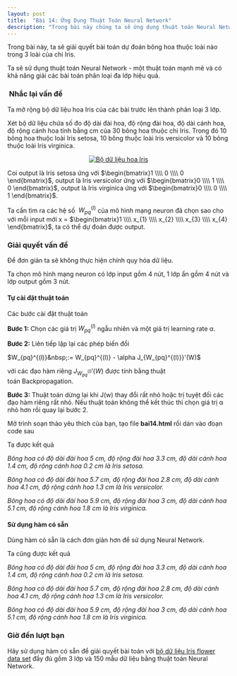 ```yaml
---
layout: post
title:  "Bài 14: Ứng Dụng Thuật Toán Neural Network"
description: "Trong bài này chúng ta sẽ ứng dụng thuật toán Neural Network trong Machine Learning để dự đoán tên loài hoa dựa trên các số đo cho trước."
---
```


Trong bài này, ta sẽ giải quyết bài toán dự đoán bông hoa thuộc loài nào trong 3 loài của chi Iris.

Ta sẽ sử dụng thuật toán Neural Network - một thuật toán mạnh mẽ và có khả năng giải các bài toán phân loại đa lớp hiệu quả.
<!--more-->
<h3>
&nbsp;Nhắc lại vấn đề</h3>
Ta mở rộng bộ dữ liệu hoa Iris của các bài trước lên thành phân loại 3 lớp.

Xét bộ dữ liệu chứa số đo độ dài đài hoa, độ rộng đài hoa, độ dài cánh hoa, độ rộng cánh hoa tính bằng cm của 30 bông hoa thuộc chi Iris. Trong đó 10 bông hoa thuộc loài Iris setosa, 10 bông thuộc loài Iris versicolor và 10 bông thuộc loài&nbsp;Iris virginica.

<div class="separator" style="clear: both; text-align: center;">
<a href="https://4.bp.blogspot.com/-KvQhXapjd7M/XDg5cdzdD1I/AAAAAAAAEQk/sWV69toMhvg5rqpu7yyLCjF5F1b0BtKSgCLcBGAs/s1600/Untitled.jpg" imageanchor="1" style="margin-left: 1em; margin-right: 1em;"><img alt="Bộ dữ liệu hoa Iris" border="0" data-original-height="577" data-original-width="500" src="https://4.bp.blogspot.com/-KvQhXapjd7M/XDg5cdzdD1I/AAAAAAAAEQk/sWV69toMhvg5rqpu7yyLCjF5F1b0BtKSgCLcBGAs/s1600/Untitled.jpg" title="Bộ dữ liệu hoa Iris" /></a></div>
<div class="separator" style="clear: both; text-align: center;">
</div>
<div class="separator" style="clear: both; text-align: center;">
</div>
<div class="separator" style="clear: both; text-align: center;">
</div>
<div class="separator" style="clear: both; text-align: center;">
</div>

Coi output là Iris setosa ứng với $\begin{bmatrix}1 \\\\ 0 \\\\ 0 \end{bmatrix}$, output là Iris versicolor ứng với $\begin{bmatrix}0 \\\\ 1 \\\\ 0 \end{bmatrix}$, output là Iris virginica ứng với $\begin{bmatrix}0 \\\\ 0 \\\\ 1 \end{bmatrix}$.

Ta cần tìm ra các hệ số&nbsp;&nbsp;$W_{pq}^{(l)}$ của mô hình mạng neuron đã chọn sao cho với mỗi input mới x =&nbsp;$\begin{bmatrix}1 \\\\ x_{1} \\\\ x_{2} \\\\ x_{3} \\\\ x_{4} \end{bmatrix}$, ta có thể dự đoán được output.
<h3>
Giải quyết vấn đề</h3>
Để đơn giản ta sẽ không thực hiện chính quy hóa dữ liệu.

Ta chọn mô hình mạng neuron có lớp input gồm 4 nút, 1 lớp ẩn gồm 4 nút và lớp output gồm 3 nút.
<h4>
Tự cài đặt thuật toán</h4>
Các bước cài đặt thuật toán

<strong>Bước 1:</strong>&nbsp;Chọn các giá trị $W^{(l)}_{pq}$ ngẫu nhiên và một giá trị learning rate α.

<strong>Bước 2:</strong>&nbsp;Liên tiếp lặp lại các phép biến đổi

$W_{pq}^{(l)}&nbsp;:= W_{pq}^{(l)} - \alpha J_{W_{pq}^{(l)}}'(W)$

với các đạo hàm riêng $J_{W_{pq}^{(l)}}'(W)$ được tính bằng thuật toán&nbsp;Backpropagation.

<strong>Bước 3:</strong>&nbsp;Thuật toán dừng lại khi J(w) thay đổi rất nhỏ hoặc trị tuyệt đối các đạo hàm riêng rất nhỏ. Nếu thuật toán không thể kết thúc thì chọn giá trị&nbsp;α nhỏ hơn rồi quay lại bước 2.

Mở trình soạn thảo yêu thích của bạn, tạo file&nbsp;<strong>bai14.html</strong>&nbsp;rồi dán vào đoạn code sau

<script src="https://gist.github.com/dathoangnd/746faae3e3fbd40bb03eba6d72567ae7.js"></script>
Ta được kết quả

<i>Bông hoa có độ dài đài hoa 5 cm, độ rộng đài hoa 3.3 cm, độ dài cánh hoa 1.4 cm, độ rộng cánh hoa 0.2 cm là Iris setosa.</i>

<i>Bông hoa có độ dài đài hoa 5.7 cm, độ rộng đài hoa 2.8 cm, độ dài cánh hoa 4.1 cm, độ rộng cánh hoa 1.3 cm là Iris versicolor.</i>

<i>Bông hoa có độ dài đài hoa 5.9 cm, độ rộng đài hoa 3 cm, độ dài cánh hoa 5.1 cm, độ rộng cánh hoa 1.8 cm là Iris virginica.</i>
<h4>
Sử dụng hàm có sẵn</h4>
Dùng hàm có sẵn là cách đơn giản hơn để sử dụng Neural Network.

<script src="https://gist.github.com/dathoangnd/46617a63730a297f719f5246a7a651ff.js"></script>
Ta cũng được kết quả

<i>Bông hoa có độ dài đài hoa 5 cm, độ rộng đài hoa 3.3 cm, độ dài cánh hoa 1.4 cm, độ rộng cánh hoa 0.2 cm là Iris setosa.</i>

<i>Bông hoa có độ dài đài hoa 5.7 cm, độ rộng đài hoa 2.8 cm, độ dài cánh hoa 4.1 cm, độ rộng cánh hoa 1.3 cm là Iris versicolor.</i>

<i>Bông hoa có độ dài đài hoa 5.9 cm, độ rộng đài hoa 3 cm, độ dài cánh hoa 5.1 cm, độ rộng cánh hoa 1.8 cm là Iris virginica.</i>
<h3>
Giờ đến lượt bạn</h3>
Hãy sử dụng hàm có sẵn để giải quyết bài toán với&nbsp;<a href="https://archive.ics.uci.edu/ml/machine-learning-databases/iris/iris.data" target="_blank">bộ dữ liệu Iris flower data set</a>&nbsp;đầy đủ gồm 3 lớp và 150 mẫu dữ liệu bằng thuật toán Neural Network.